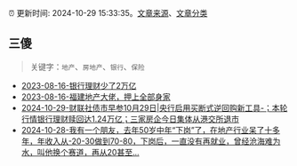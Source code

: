 :alarm_clock: 更新时间: 2024-10-29 15:33:35。[文章来源](/README.md)、[文章分类](/TAGS.md)

## 三傻


> 关键字：`地产`、`房地产`、`银行`、`保险`



- [2023-08-16-银行理财少了2万亿](https://www.aicaijing.com.cn/article/18565) 
- [2023-08-16-福建地产大佬，押上全部身家](https://www.aicaijing.com.cn/article/18567) 
- [2024-10-29-财联社债市早参10月29日|央行启用买断式逆回购新工具-；本轮行情银行理财赎回达1.24万亿；三家房企今日集体从港交所退市](https://www.cls.cn/detail/1840407) 
- [2024-10-28-我有一个朋友，去年50岁中年“下岗”了，在地产行业呆了十多年，年收入从-20-30做到70-80，下岗后，一直没有再就业，曾经沧海难为水，叫他换个赛道，再从20甚至...](https://xueqiu.com/2340719306/309977181) 
